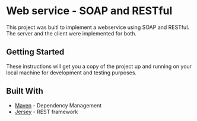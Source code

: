 # Web service - SOAP and RESTful

This project was buitl to implement a webservice using SOAP and RESTful. The server and the client were implemented for both.

## Getting Started

These instructions will get you a copy of the project up and running on your local machine for development and testing purposes.

## Built With

* [Maven](https://maven.apache.org/) - Dependency Management
* [Jersey](https://eclipse-ee4j.github.io/jersey/) - REST framework
